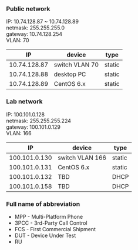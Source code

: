 ### Public network                                                                 
                                                                                   
IP: 10.74.128.87 ~ 10.74.128.89                                                    
netmask: 255.255.255.0                                                             
gateway: 10.74.128.254                                                             
VLAN: 70                                                                           
                                                                                   
| IP             | device          | type    |                                     
| ---            | ---             | ---     |                                     
| 10.74.128.87   | switch VLAN 70  | static  |                                     
| 10.74.128.88   | desktop PC      | static  |                                     
| 10.74.128.89   | CentOS 6.x      | static  |                                     
                                                                                   
### Lab network                                                                    
                                                                                   
IP: 100.101.0.128                                                                  
netmask: 255.255.255.224                                                           
gateway: 100.101.0.129                                                             
VLAN: 166                                                                          
                                                                                   
| IP             | device          | type    |                                     
| ---            | ---             | ---     |                                     
| 100.101.0.130  | switch VLAN 166 | static  |                                     
| 100.101.0.131  | CentOS 6.x      | static  |                                     
| 100.101.0.132  | TBD             | DHCP    |  
| 100.101.0.158  | TBD             | DHCP    |

### Full name of abbreviation
* MPP - Multi-Platform Phone
* 3PCC - 3rd-Party Call Control
* FCS - First Commercial Shipment
* DUT - Device Under Test
* RU
